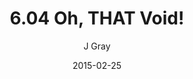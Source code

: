 ---
title: '6.04 Oh, THAT Void!'
alt: 'Mysteries of the Arcana'
date: '2015-02-25'
author: 'J Gray'
artist: 'Keira'
chapter: '6 Void in the Road'
filler: false
---